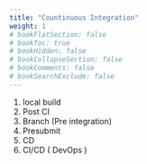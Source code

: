 ```yaml
---
title: "Countinuous Integration"
weight: 1
# bookFlatSection: false
# bookToc: true
# bookHidden: false
# bookCollapseSection: false
# bookComments: false
# bookSearchExclude: false
---
```




1. local build 
2. Post CI
3. Branch (Pre integration)
4. Presubmit
5. CD
6. CI/CD ( DevOps )